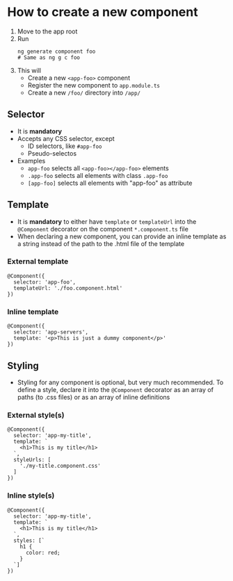 # How to create a new component

1. Move to the app root
2. Run
   ```
   ng generate component foo
   # Same as ng g c foo
   ```
3. This will
   - Create a new `<app-foo>` component
   - Register the new component to `app.module.ts`
   - Create a new `/foo/` directory into `/app/`

## Selector

- It is **mandatory**
- Accepts any CSS selector, except
  - ID selectors, like `#app-foo`
  - Pseudo-selectos
- Examples
  - `app-foo` selects all `<app-foo></app-foo>` elements
  - `.app-foo` selects all elements with class `.app-foo`
  - `[app-foo]` selects all elements with "app-foo" as attribute


## Template

- It is **mandatory** to either have `template` or `templateUrl` into the `@Component` decorator on the component `*.component.ts` file
- When declaring a new component, you can provide an inline template as a string instead of the path to the .html file of the template

### External template
```
@Component({
  selector: 'app-foo',
  templateUrl: './foo.component.html'
})
```

### Inline template
```
@Component({
  selector: 'app-servers',
  template: '<p>This is just a dummy component</p>'
})
```

## Styling

- Styling for any component is optional, but very much recommended. To define a style, declare it into the `@Component` decorator as an array of paths (to .css files) or as an array of inline definitions

### External style(s)

```
@Component({
  selector: 'app-my-title',
  template: `
    <h1>This is my title</h1>
  `,
  styleUrls: [
    './my-title.component.css'
  ]
})
```

### Inline style(s)

```
@Component({
  selector: 'app-my-title',
  template: `
    <h1>This is my title</h1>
  `,
  styles: [`
    h1 {
      color: red;
    }
  `]
})
```
